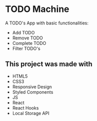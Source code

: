 # TODO Machine

A TODO's App with basic functionalities:

- Add TODO
- Remove TODO
- Complete TODO
- Filter TODO's

## This project was made with

- HTML5
- CSS3
- Responsive Design
- Styled Components
- JS
- React
- React Hooks
- Local Storage API
